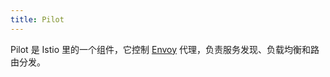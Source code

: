 ```yaml
---
title: Pilot
---
```

Pilot 是 Istio 里的一个组件，它控制 [Envoy](/zh/docs/reference/glossary/#envoy) 代理，负责服务发现、负载均衡和路由分发。
